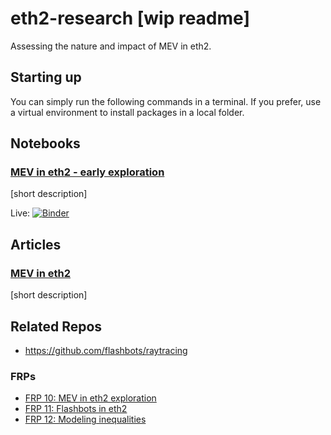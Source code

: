 # eth2-research [wip readme]

Assessing the nature and impact of MEV in eth2.

## Starting up

You can simply run the following commands in a terminal. If you prefer, use a virtual environment to install packages in a local folder.


## Notebooks

### [MEV in eth2 - early exploration](notebooks/mev-in-eth2/eth2-mev-calc.ipynb)
[short description]

Live: [![Binder](https://mybinder.org/badge_logo.svg)](https://mybinder.org/v2/gh/flashbots/eth2-research/HEAD?filepath=notebooks%2Fmev-in-eth2%2Feth2-mev-calc.ipynb)
## Articles
### [MEV in eth2]()



[short description]

## Related Repos
- https://github.com/flashbots/raytracing

### FRPs
- [FRP 10: MEV in eth2 exploration]()
- [FRP 11: Flashbots in eth2]()
- [FRP 12: Modeling inequalities]()

